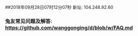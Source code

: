 ##2018年09月28日07时12分07秒 新址: 104.248.92.60
### 兔友常见问题及解答: https://github.com/wanggonging/d/blob/w/FAQ.md
